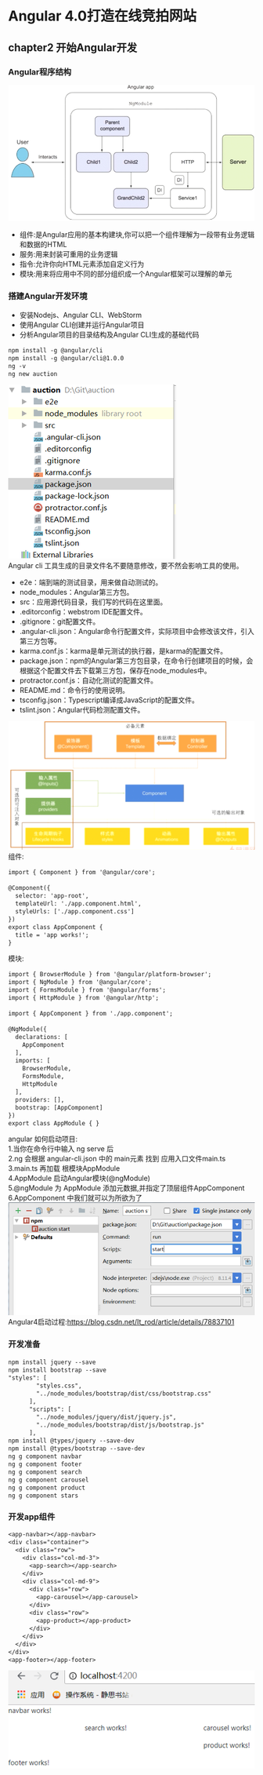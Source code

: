 # Angular 4.0打造在线竞拍网站
## chapter2 开始Angular开发
### Angular程序结构
![image](https://github.com/15529343201/auction/blob/chapter2/image/1.PNG)<br>
- 组件:是Angular应用的基本构建块,你可以把一个组件理解为一段带有业务逻辑和数据的HTML
- 服务:用来封装可重用的业务逻辑
- 指令:允许你向HTML元素添加自定义行为
- 模块:用来将应用中不同的部分组织成一个Angular框架可以理解的单元

### 搭建Angular开发环境
- 安装Nodejs、Angular CLI、WebStorm
- 使用Angular CLI创建并运行Angular项目
- 分析Angular项目的目录结构及Angular CLI生成的基础代码

```
npm install -g @angular/cli
npm install -g @angular/cli@1.0.0
ng -v
ng new auction
```
![image](https://github.com/15529343201/auction/blob/chapter2/image/2.PNG)<br>
Angular cli 工具生成的目录文件名不要随意修改，要不然会影响工具的使用。<br>
- e2e：端到端的测试目录，用来做自动测试的。
- node_modules：Angular第三方包。
- src：应用源代码目录，我们写的代码在这里面。
- .editorconfig：webstrom IDE配置文件。
- .gitignore：git配置文件。
- .angular-cli.json：Angular命令行配置文件，实际项目中会修改该文件，引入第三方包等。
- karma.conf.js：karma是单元测试的执行器，是karma的配置文件。
- package.json：npm的Angular第三方包目录，在命令行创建项目的时候，会根据这个配置文件去下载第三方包，保存在node_modules中。
- protractor.conf.js：自动化测试的配置文件。
- README.md：命令行的使用说明。
- tsconfig.json：Typescript编译成JavaScript的配置文件。
- tslint.json：Angular代码检测配置文件。

![image](https://github.com/15529343201/auction/blob/chapter2/image/3.PNG)<br>
组件:<br>
```
import { Component } from '@angular/core';

@Component({
  selector: 'app-root',
  templateUrl: './app.component.html',
  styleUrls: ['./app.component.css']
})
export class AppComponent {
  title = 'app works!';
}
```
模块:<br>
```
import { BrowserModule } from '@angular/platform-browser';
import { NgModule } from '@angular/core';
import { FormsModule } from '@angular/forms';
import { HttpModule } from '@angular/http';

import { AppComponent } from './app.component';

@NgModule({
  declarations: [
    AppComponent
  ],
  imports: [
    BrowserModule,
    FormsModule,
    HttpModule
  ],
  providers: [],
  bootstrap: [AppComponent]
})
export class AppModule { }
```
angular 如何启动项目:<br>
1.当你在命令行中输入 ng serve 后<br>
2.ng 会根据 angular-cli.json 中的 main元素 找到 应用入口文件main.ts<br>
3.main.ts 再加载 根模块AppModule<br>
4.AppModule 启动Angular模块(@ngModule)<br>
5.@ngModule 为 AppModule 添加元数据,并指定了顶层组件AppComponent<br>
6.AppComponent 中我们就可以为所欲为了<br>
![image](https://github.com/15529343201/auction/blob/chapter2/image/4.PNG)<br>
Angular4启动过程:https://blog.csdn.net/It_rod/article/details/78837101<br>   
### 开发准备
```
npm install jquery --save
npm install bootstrap --save
"styles": [
        "styles.css",
        "../node_modules/bootstrap/dist/css/bootstrap.css"
      ],
      "scripts": [
        "../node_modules/jquery/dist/jquery.js",
        "../node_modules/bootstrap/dist/js/bootstrap.js"
      ],
npm install @types/jquery --save-dev
npm install @types/bootstrap --save-dev
ng g component navbar
ng g component footer
ng g component search
ng g component carousel
ng g component product
ng g component stars
```
### 开发app组件
```
<app-navbar></app-navbar>
<div class="container">
  <div class="row">
    <div class="col-md-3">
      <app-search></app-search>
    </div>
    <div class="col-md-9">
      <div class="row">
        <app-carousel></app-carousel>
      </div>
      <div class="row">
        <app-product></app-product>
      </div>
    </div>
  </div>
</div>
<app-footer></app-footer>
```
![image](https://github.com/15529343201/auction/blob/chapter2/image/5.PNG)<br>
